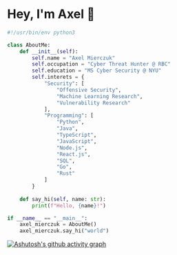 <h1>Hey, I'm Axel 🤘</h1>

```python
#!/usr/bin/env python3

class AboutMe:
    def __init__(self):
        self.name = "Axel Mierczuk"
        self.occupation = "Cyber Threat Hunter @ RBC"
        self.education = "MS Cyber Security @ NYU"
        self.interets = {
            "Security": [
                "Offensive Security",
                "Machine Learning Research",
                "Vulnerability Research"
            ],
            "Programming": [
                "Python",
                "Java",
                "TypeScript",
                "JavaScript",
                "Node.js",
                "React.js",
                "SQL",
                "Go",
                "Rust"
            ]
        }
    
    def say_hi(self, name: str):
        print(f"Hello, {name}!")

if __name__ == "__main__":
    axel_mierczuk = AboutMe()
    axel_mierczuk.say_hi("world")
```

[![Ashutosh's github activity graph](https://activity-graph.herokuapp.com/graph?username=axelmierczuk&bg_color=ffffff&color=898989&line=05b2dc&point=0197bd&area=true&hide_border=true)](https://github.com/ashutosh00710/github-readme-activity-graph)

